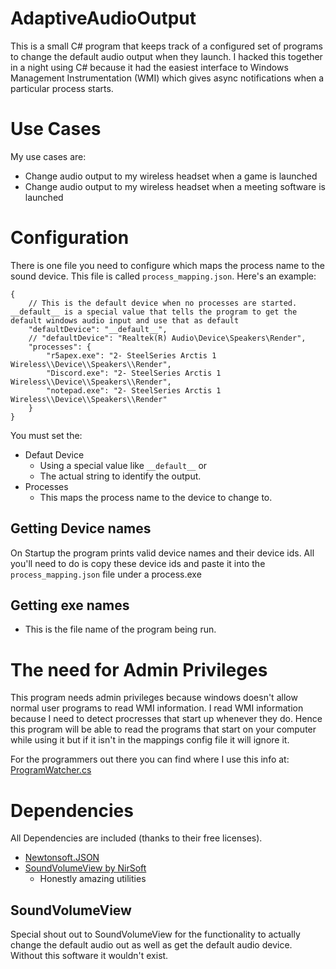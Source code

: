 # AdaptiveAudioOutput

This is a small C# program that keeps track of a configured set of programs to change the default audio output when they launch. I hacked this together in a night using C# because it had the easiest interface to Windows Management Instrumentation (WMI) which gives async notifications when a particular process starts.

# Use Cases
My use cases are:
- Change audio output to my wireless headset when a game is launched
- Change audio output to my wireless headset when a meeting software is launched

# Configuration
There is one file you need to configure which maps the process name to the sound device. This file is called `process_mapping.json`. Here's an example:
```jsonc
{
    // This is the default device when no processes are started. __default__ is a special value that tells the program to get the default windows audio input and use that as default
    "defaultDevice": "__default__",
    // "defaultDevice": "Realtek(R) Audio\Device\Speakers\Render",
    "processes": {
        "r5apex.exe": "2- SteelSeries Arctis 1 Wireless\\Device\\Speakers\\Render",
        "Discord.exe": "2- SteelSeries Arctis 1 Wireless\\Device\\Speakers\\Render",
        "notepad.exe": "2- SteelSeries Arctis 1 Wireless\\Device\\Speakers\\Render"
    }
}
```

You must set the:
- Defaut Device
  - Using a special value like `__default__` or
  - The actual string to identify the output.
- Processes
  - This maps the process name to the device to change to.


## Getting Device names
On Startup the program prints valid device names and their device ids. All you'll need to do is copy these device ids and paste it
into the `process_mapping.json` file under a process.exe

## Getting exe names
- This is the file name of the program being run.

# The need for Admin Privileges 
This program needs admin privileges because windows doesn't allow normal user programs to read WMI information.
I read WMI information because I need to detect procresses that start up whenever they do.
Hence this program will be able to read the programs that start on your computer while using it but if it isn't in the 
mappings config file it will ignore it.

For the programmers out there you can find where I use this info at: [ProgramWatcher.cs](./AdaptiveAudioOutput/ProgramWatcher.cs)

# Dependencies
All Dependencies are included (thanks to their free licenses).
- [Newtonsoft.JSON](https://www.newtonsoft.com/json)
- [SoundVolumeView by NirSoft](https://www.nirsoft.net/utils/sound_volume_view.html)
  - Honestly amazing utilities

## SoundVolumeView 
Special shout out to SoundVolumeView for the functionality to actually change the default audio out as well as get the default audio device. Without this software it wouldn't exist.

